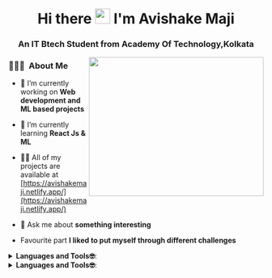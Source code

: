 <h1 align="center">Hi there <img src="https://raw.githubusercontent.com/Avishake007/debdutgoswami/master/assets/gifs/Hi.gif" width="30px">  I'm Avishake Maji</h1>
<h3 align="center">An IT Btech Student from Academy Of Technology,Kolkata</h3>
<img src="https://cdn.dribbble.com/users/1187836/screenshots/6539429/programer.gif" width="345" height="275" align="right" />
 
 ### 👨🏻‍💻 &nbsp;About Me
- 🔭 I’m currently working on **Web development and ML based projects**

- 🌱 I’m currently learning **React Js & ML**

- 👨‍💻 All of my projects are available at [https://avishakemaji.netlify.app/](https://avishakemaji.netlify.app/)

- 💬 Ask me about **something interesting**
- Favourite part **I liked to put myself through different challenges**
<details>
<summary><b>Languages and Tools🤓</b>: </summary>
<br>
 </details>
 <details>
<summary><b>Languages and Tools🤓</b>: </summary>
<br>
 <a href="https://github.com/AVS1508">
  <img height="180em" src="https://github-readme-stats.vercel.app/api?username=Avishake007&show_icons=true&theme=radical" />
</a>
</details>
